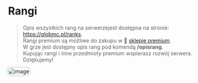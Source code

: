<style>
img:not(.medium-zoom-image--opened):not(.navbar-link-icon) {
    width: 500px; /* Maksymalna szerokość */
    max-height: 500px; /* Maksymalna wysokość */
    width: auto; /* Automatyczna szerokość */
    height: auto; /* Automatyczna wysokość */
    object-fit: contain; /* Dopasowanie bez przycinania */
    margin: 0 8px 4px 0;
    box-shadow: 0 0 6px 4px rgba(0, 0, 0, .1);
    border-radius: 10px;
}
</style>

# Rangi

> Opis wszystkich rang na serwerzejest dostępna na stronie: https://globmc.pl/ranks.
<br> Rangi premium są możliwe do zakupu w 🏪 [sklepie premium](/shops).
<br>W grze jest dostępny opis rang pod komendą **/opisrang**.
<br>Kupując rangi i inne przedmioty premium wspierasz rozwój serwera. Dziękujemy!

![image](/pages/images/ranks/ranks-main.webp)